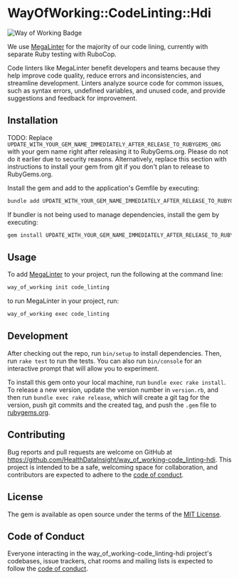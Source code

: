 # WayOfWorking::CodeLinting::Hdi

<!-- Way of Working: Main Badge Holder Start -->
![Way of Working Badge](https://img.shields.io/badge/Way_of_Working-v2.0.1-%238169e3?labelColor=black)
<!-- Way of Working: Additional Badge Holder Start -->
<!-- Way of Working: Badge Holder End -->

We use [MegaLinter](https://megalinter.io/) for the majority of our code lining, currently with separate Ruby testing with RuboCop.

Code linters like MegaLinter benefit developers and teams because they help improve code quality, reduce errors and inconsistencies, and streamline development. Linters analyze source code for common issues, such as syntax errors, undefined variables, and unused code, and provide suggestions and feedback for improvement.

## Installation

TODO: Replace `UPDATE_WITH_YOUR_GEM_NAME_IMMEDIATELY_AFTER_RELEASE_TO_RUBYGEMS_ORG` with your gem name right after releasing it to RubyGems.org. Please do not do it earlier due to security reasons. Alternatively, replace this section with instructions to install your gem from git if you don't plan to release to RubyGems.org.

Install the gem and add to the application's Gemfile by executing:

```bash
bundle add UPDATE_WITH_YOUR_GEM_NAME_IMMEDIATELY_AFTER_RELEASE_TO_RUBYGEMS_ORG
```

If bundler is not being used to manage dependencies, install the gem by executing:

```bash
gem install UPDATE_WITH_YOUR_GEM_NAME_IMMEDIATELY_AFTER_RELEASE_TO_RUBYGEMS_ORG
```

## Usage

To add [MegaLinter](https://megalinter.io/) to your project, run the following at the command line:

```bash
way_of_working init code_linting
```

to run MegaLinter in your project, run:

```bash
way_of_working exec code_linting
```

## Development

After checking out the repo, run `bin/setup` to install dependencies. Then, run `rake test` to run the tests. You can also run `bin/console` for an interactive prompt that will allow you to experiment.

To install this gem onto your local machine, run `bundle exec rake install`. To release a new version, update the version number in `version.rb`, and then run `bundle exec rake release`, which will create a git tag for the version, push git commits and the created tag, and push the `.gem` file to [rubygems.org](https://rubygems.org).

## Contributing

Bug reports and pull requests are welcome on GitHub at <https://github.com/HealthDataInsight/way_of_working-code_linting-hdi>. This project is intended to be a safe, welcoming space for collaboration, and contributors are expected to adhere to the [code of conduct](https://github.com/HealthDataInsight/way_of_working-code_linting-hdi/blob/main/CODE_OF_CONDUCT.md).

## License

The gem is available as open source under the terms of the [MIT License](https://opensource.org/licenses/MIT).

## Code of Conduct

Everyone interacting in the way_of_working-code_linting-hdi project's codebases, issue trackers, chat rooms and mailing lists is expected to follow the [code of conduct](https://github.com/HealthDataInsight/way_of_working-code_linting-hdi/blob/main/CODE_OF_CONDUCT.md).
